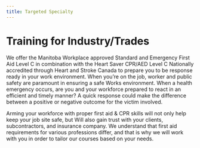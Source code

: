 ```yaml
---
title: Targeted Specialty
---
```


# Training for Industry/Trades

We offer the Manitoba Workplace approved Standard and Emergency First Aid Level C in
combination with the Heart Saver CPR/AED Level C Nationally accredited through Heart and
Stroke Canada to prepare you to be response ready in your work environment.
When you’re on the job, worker and public safety are paramount in ensuring a safe Works
environment.
When a health emergency occurs, are you and your workforce prepared to react in an efficient
and timely manner? A quick response could make the difference between a positive or
negative outcome for the victim involved.

Arming your workforce with proper first aid & CPR skills will not only help keep your job site
safe, but Will also gain trust with your clients, subcontractors, and insurance company. We
understand that first aid requirements for various professions differ, and that is why we will
work with you in order to tailor our courses based on your needs.
